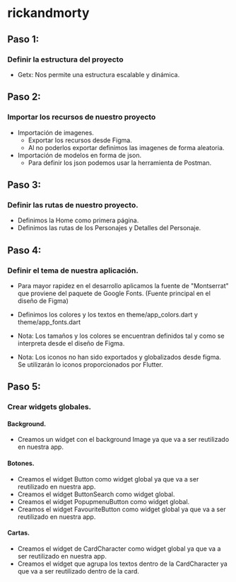 # rickandmorty

## Paso 1: 

### Definir la estructura del proyecto

- Getx: Nos permite una estructura escalable y dinámica.

## Paso 2:

### Importar los recursos de nuestro proyecto

- Importación de imagenes.
    - Exportar los recursos desde Figma.
    - Al no poderlos exportar definimos las imagenes de forma aleatoria.
- Importación de modelos en forma de json. 
    - Para definir los json podemos usar la herramienta de Postman.

## Paso 3:

### Definir las rutas de nuestro proyecto.

- Definimos la Home como primera página.
- Definimos las rutas de los Personajes y Detalles del Personaje.

## Paso 4:

### Definir el tema de nuestra aplicación.

- Para mayor rapidez en el desarrollo aplicamos la fuente de "Montserrat" que proviene del paquete de Google Fonts. (Fuente principal en el diseño de Figma)

- Definimos los colores y los textos en theme/app_colors.dart y theme/app_fonts.dart

- Nota: Los tamaños y los colores se encuentran definidos tal y como se interpreta desde el diseño de Figma. 

- Nota: Los iconos no han sido exportados y globalizados desde figma. Se utilizarán lo iconos proporcionados por Flutter.

## Paso 5:

### Crear widgets globales.

#### Background.

- Creamos un widget con el background Image ya que va a ser reutilizado en nuestra app.

#### Botones.

- Creamos el widget Button como widget global ya que va a ser reutilizado en nuestra app.
- Creamos el widget ButtonSearch como widget global.
- Creamos el widget PopupmenuButton como widget global.
- Creamos el widget FavouriteButton como widget global ya que va a ser reutilizado en nuestra app.

#### Cartas.

- Creamos el widget de CardCharacter como widget global ya que va a ser reutilizado en nuestra app.
- Creamos el widget que agrupa los textos dentro de la CardCharacter ya que va a ser reutilizado dentro de la card.




